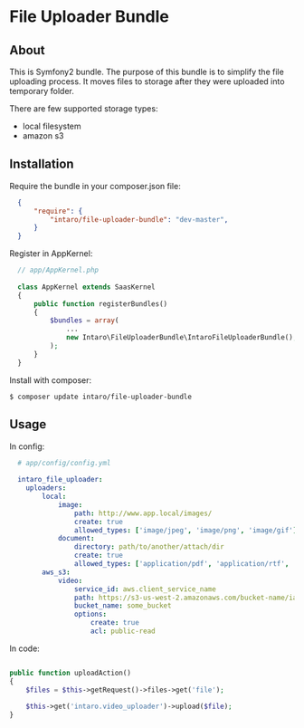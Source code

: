 # File Uploader Bundle #

## About ##

This is Symfony2 bundle. The purpose of this bundle is to simplify the file uploading process.
It moves files to storage after they were uploaded into temporary folder.

There are few supported storage types:
- local filesystem
- amazon s3

## Installation ##

Require the bundle in your composer.json file:

``` json
  {
      "require": {
          "intaro/file-uploader-bundle": "dev-master",
      }
  }
```

Register in AppKernel:

``` php
  // app/AppKernel.php
  
  class AppKernel extends SaasKernel
  {
      public function registerBundles()
      {
          $bundles = array(
              ...
              new Intaro\FileUploaderBundle\IntaroFileUploaderBundle(),
          );
      }
  }
```
Install with composer:

```
$ composer update intaro/file-uploader-bundle
```

## Usage ##

In config:
``` yml
  # app/config/config.yml
  
  intaro_file_uploader:
    uploaders:
        local:
            image:
                path: http://www.app.local/images/
                create: true
                allowed_types: ['image/jpeg', 'image/png', 'image/gif']
            document:
                directory: path/to/another/attach/dir
                create: true
                allowed_types: ['application/pdf', 'application/rtf', 'application/vnd.ms-office']
        aws_s3:
            video:
                service_id: aws.client_service_name
                path: https://s3-us-west-2.amazonaws.com/bucket-name/iamges/
                bucket_name: some_bucket
                options:
                    create: true
                    acl: public-read
  ```
  
  In code:
  ```php
  
  public function uploadAction()
  {
      $files = $this->getRequest()->files->get('file');
      
      $this->get('intaro.video_uploader')->upload($file);
  }
    
  ```
